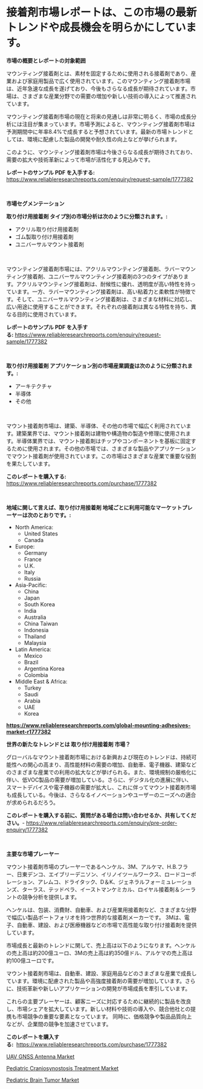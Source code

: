 <p><h1>接着剤市場レポートは、この市場の最新トレンドや成長機会を明らかにしています。</h1></p><p><strong>市場の概要とレポートの対象範囲</strong></p>
<p><p>マウンティング接着剤とは、素材を固定するために使用される接着剤であり、産業および家庭用製品で広く使用されています。このマウンティング接着剤市場は、近年急速な成長を遂げており、今後もさらなる成長が期待されています。市場は、さまざまな産業分野での需要の増加や新しい技術の導入によって推進されています。</p><p>マウンティング接着剤市場の現在と将来の見通しは非常に明るく、市場の成長分析には注目が集まっています。市場予測によると、マウンティング接着剤市場は予測期間中に年率8.4%で成長すると予想されています。最新の市場トレンドとしては、環境に配慮した製品の開発や耐久性の向上などが挙げられます。</p><p>このように、マウンティング接着剤市場は今後さらなる成長が期待されており、需要の拡大や技術革新によって市場が活性化する見込みです。</p></p>
<p><strong>レポートのサンプル PDF を入手する:</strong> <a href="https://www.reliableresearchreports.com/enquiry/request-sample/1777382">https://www.reliableresearchreports.com/enquiry/request-sample/1777382</a></p>
<p>&nbsp;</p>
<p><strong>市場セグメンテーション</strong></p>
<p><strong>取り付け用接着剤 タイプ別の市場分析は次のように分類されます。:</strong></p>
<p><ul><li>アクリル取り付け用接着剤</li><li>ゴム製取り付け用接着剤</li><li>ユニバーサルマウント接着剤</li></ul></p>
<p>&nbsp;</p>
<p><p>マウンティング接着剤市場には、アクリルマウンティング接着剤、ラバーマウンティング接着剤、ユニバーサルマウンティング接着剤の3つのタイプがあります。アクリルマウンティング接着剤は、耐候性に優れ、透明度が高い特性を持っています。一方、ラバーマウンティング接着剤は、高い粘着力と柔軟性が特徴です。そして、ユニバーサルマウンティング接着剤は、さまざまな材料に対応し、広い用途に使用することができます。それぞれの接着剤は異なる特性を持ち、異なる目的に使用されています。</p></p>
<p><strong>レポートのサンプル PDF を入手する:</strong>&nbsp;<a href="https://www.reliableresearchreports.com/enquiry/request-sample/1777382">https://www.reliableresearchreports.com/enquiry/request-sample/1777382</a></p>
<p>&nbsp;</p>
<p><strong> 取り付け用接着剤 アプリケーション別の市場産業調査は次のように分類されます。:</strong></p>
<p><ul><li>アーキテクチャ</li><li>半導体</li><li>その他</li></ul></p>
<p>&nbsp;</p>
<p><p>マウント接着剤市場は、建築、半導体、その他の市場で幅広く利用されています。建築業界では、マウント接着剤は建物や構造物の製造や修理に使用されます。半導体業界では、マウント接着剤はチップやコンポーネントを基板に固定するために使用されます。その他の市場では、さまざまな製品やアプリケーションでマウント接着剤が使用されています。この市場はさまざまな産業で重要な役割を果たしています。</p></p>
<p><strong>このレポートを購入する:</strong>&nbsp; <a href="https://www.reliableresearchreports.com/purchase/1777382">https://www.reliableresearchreports.com/purchase/1777382</a></p>
<p>&nbsp;</p>
<p><strong>地域に関して言えば、取り付け用接着剤 地域ごとに利用可能なマーケットプレーヤーは次のとおりです。:</strong></p>
<p><ul>
    <li>
        North America:
        <ul>
            <li>United States</li>
            <li>Canada</li>
        </ul>
    </li>
    <li>
        Europe:
        <ul>
            <li>Germany</li>
            <li>France</li>
            <li>U.K.</li>
            <li>Italy</li>
            <li>Russia</li>
        </ul>
    </li>
    <li>
        Asia-Pacific:
        <ul>
            <li>China</li>
            <li>Japan</li>
            <li>South Korea</li>
            <li>India</li>
            <li>Australia</li>
            <li>China Taiwan</li>
            <li>Indonesia</li>
            <li>Thailand</li>
            <li>Malaysia</li>
        </ul>
    </li>
    <li>
        Latin America:
        <ul>
            <li>Mexico</li>
            <li>Brazil</li>
            <li>Argentina Korea</li>
            <li>Colombia</li>
        </ul>
    </li>
    <li>
        Middle East & Africa:
        <ul>
            <li>Turkey</li>
            <li>Saudi</li>
            <li>Arabia</li>
            <li>UAE</li>
            <li>Korea</li>
        </ul>
    </li>
    </ul></p>
<p><strong><a href="https://www.reliableresearchreports.com/global-mounting-adhesives-market-r1777382">https://www.reliableresearchreports.com/global-mounting-adhesives-market-r1777382</a></strong>&nbsp;</p>
<p><strong>世界の新たなトレンドとは 取り付け用接着剤 市場？</strong></p>
<p><p>グローバルなマウント接着剤市場における新興および現在のトレンドは、持続可能性への関心の高まり、高性能材料の需要の増加、自動車、電子機器、建築などのさまざまな産業での利用の拡大などが挙げられる。また、環境規制の厳格化に伴い、低VOC製品の需要が増加している。さらに、デジタル化の進展に伴い、スマートデバイスや電子機器の需要が拡大し、これに伴ってマウント接着剤市場も成長している。今後は、さらなるイノベーションやユーザーのニーズへの適合が求められるだろう。</p></p>
<p><strong>このレポートを購入する前に、質問がある場合は問い合わせるか、共有してください。</strong>- <a href="https://www.reliableresearchreports.com/enquiry/pre-order-enquiry/1777382">https://www.reliableresearchreports.com/enquiry/pre-order-enquiry/1777382</a></p>
<p>&nbsp;</p>
<p><strong>主要な市場プレーヤー</strong></p>
<p><p>マウント接着剤市場のプレーヤーであるヘンケル、3M、アルケマ、H.B.フラー、日東デンコ、エイブリーデニソン、イリノイツールワークス、ロードコーポレーション、アレムコ、ドライタック、D＆K、ジェネラルフォーミュレーションズ、ターラス、テッドペラ、イーストマンケミカル、ロイヤル接着剤＆シーラントの競争分析を提供します。</p><p>ヘンケルは、包装、消費財、自動車、および産業用接着剤など、さまざまな分野で幅広い製品ポートフォリオを持つ世界的な接着剤メーカーです。 3Mは、電子、自動車、建設、および医療機器などの市場で高性能な取り付け接着剤を提供しています。</p><p>市場成長と最新のトレンドに関して、売上高は以下のようになります。ヘンケルの売上高は約200億ユーロ、3Mの売上高は約350億ドル、アルケマの売上高は約100億ユーロです。</p><p>マウント接着剤市場は、自動車、建設、家庭用品などのさまざまな産業で成長しています。環境に配慮された製品や高強度接着剤の需要が増加しています。さらに、技術革新や新しいアプリケーションの開発が市場成長を牽引しています。</p><p>これらの主要プレーヤーは、顧客ニーズに対応するために継続的に製品を改良し、市場シェアを拡大しています。新しい材料や技術の導入や、競合他社との提携も市場競争の重要な要素となっています。 同時に、価格競争や製品品質向上などが、企業間の競争を加速させています。</p></p>
<p><strong>このレポートを購入する:</strong>&nbsp;&nbsp;<a href="https://www.reliableresearchreports.com/purchase/1777382">https://www.reliableresearchreports.com/purchase/1777382</a></p>
<p><p><a href="https://unruly-ladybug-44b.notion.site/Decoding-UAV-GNSS-Antenna-Market-Metrics-Market-Share-Trends-and-Growth-Patterns-fd36bf22718a4d8d9a27dc50a4a0a2ea">UAV GNSS Antenna Market</a></p><p><a href="https://github.com/singletonthaxterkelliehr2df/Market-Research-Report-List-2/blob/main/pediatric-craniosynostosis-treatment-market.md">Pediatric Craniosynostosis Treatment Market</a></p><p><a href="https://github.com/kufem1/Market-Research-Report-List-2/blob/main/pediatric-brain-tumor-market.md">Pediatric Brain Tumor Market</a></p></p>